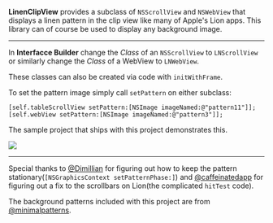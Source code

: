 **LinenClipView** provides a subclass of `NSScrollView` and `NSWebView` 
that displays a linen pattern in the clip view like many of Apple's Lion apps. This library can of course be used to display any background image.

---

In **Interfacce Builder** change the *Class* of an `NSScrollView` to `LNScrollView` or similarly change the *Class* of a WebView to `LNWebView`.

These classes can also be created via code with `initWithFrame`.

To set the pattern image simply call `setPattern` on either subclass:

``` obj-c
[self.tableScrollView setPattern:[NSImage imageNamed:@"pattern11"]];
[self.webView setPattern:[NSImage imageNamed:@"pattern3"]];
```

The sample project that ships with this project demonstrates this.

![](https://github.com/kgn/LinenClipView/raw/master/Screenshot.png)

---

Special thanks to [@Dimillian](https://twitter.com/#!/dimillian) for figuring out how to keep the 
pattern stationary(`[NSGraphicsContext setPatternPhase:]`) and [@caffeinatedapp](https://twitter.com/#!/caffeinatedapp) for figuring out a fix to the scrollbars on Lion(the complicated `hitTest` code).

The background patterns included with this project are from [@minimalpatterns](http://www.minimal-patterns.com).